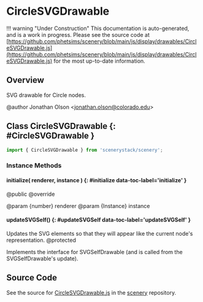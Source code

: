 # CircleSVGDrawable

!!! warning "Under Construction"
    This documentation is auto-generated, and is a work in progress. Please see the source code at
    [https://github.com/phetsims/scenery/blob/main/js/display/drawables/CircleSVGDrawable.js](https://github.com/phetsims/scenery/blob/main/js/display/drawables/CircleSVGDrawable.js) for the most up-to-date information.

## Overview

SVG drawable for Circle nodes.

@author Jonathan Olson &lt;jonathan.olson@colorado.edu&gt;

## Class CircleSVGDrawable {: #CircleSVGDrawable }


```js
import { CircleSVGDrawable } from 'scenerystack/scenery';
```
### Instance Methods

#### initialize( renderer, instance ) {: #initialize data-toc-label='initialize' }

@public
@override

@param {number} renderer
@param {Instance} instance

#### updateSVGSelf() {: #updateSVGSelf data-toc-label='updateSVGSelf' }

Updates the SVG elements so that they will appear like the current node's representation.
@protected

Implements the interface for SVGSelfDrawable (and is called from the SVGSelfDrawable's update).



## Source Code

See the source for [CircleSVGDrawable.js](https://github.com/phetsims/scenery/blob/main/js/display/drawables/CircleSVGDrawable.js) in the [scenery](https://github.com/phetsims/scenery) repository.
